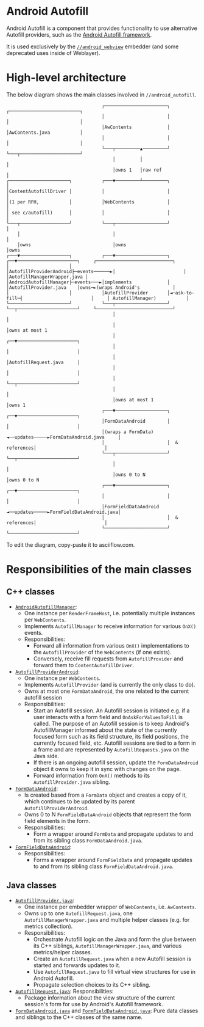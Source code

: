 # Android Autofill

Android Autofill is a component that provides functionality to use alternative
Autofill providers, such as the
[Android Autofill framework](https://developer.android.com/guide/topics/text/autofill).

It is used exclusively by the [`//android_webview`](https://source.chromium.org/chromium/chromium/src/+/main:android_webview/)
embedder (and some deprecated uses inside of Weblayer).

# High-level architecture

The below diagram shows the main classes involved in `//android_autofill`.

```
                                   ┌───────────────────────┐             ┌──────────────────────────┐
                                   │                       │             │                          │
                                   │AwContents             │             │AwContents.java           │
                                   │                       │             │                          │
                                   └───┬─────────▲─────────┘             └───┬──────────────────────┘
                                       │         │                           │
                                       │owns 1   │raw ref                    │
┌──────────────────────┐           ┌───▼─────────┴─────────┐                 │
│ContentAutofillDriver │           │                       │                 │
│(1 per RFH,           │           │WebContents            │                 │
│ see c/autofill)      │           │                       │                 │
└───┬──────────────────┘           └───┬───────────────────┘                 │
    │                                  │                                     │
    │owns                              │owns                                 │owns
┌───▼──────────────────┐           ┌───▼───────────────────┐              ┌──▼──────────────────────┐     ┌────────────────────────────┐
│                      │           │AutofillProviderAndroid├─events──────►│                         │     │AutofillManagerWrapper.java │
│AndroidAutofillManager├─events───►│implements             │              │AutofillProvider.java    │owns─►(wraps Android's            │
│                      │           │AutofillProvider       │◄─ask-to-fill─┤                         │     │ AutofillManager)           │
└──────────────────────┘           └───┬───────────────────┘              └──┬──────────────────────┘     └────────────────────────────┘
                                       │                                     │
                                       │                                     │owns at most 1
                                       │                                  ┌──▼──────────────────────┐
                                       │                                  │                         │
                                       │                                  │AutofillRequest.java     │
                                       │                                  │                         │
                                       │                                  └──┬──────────────────────┘
                                       │                                     │
                                       │owns at most 1                       │owns 1
                                   ┌───▼───────────────────┐              ┌──▼──────────────────────┐
                                   │FormDataAndroid        │              │                         │
                                   │(wraps a FormData)     ◄──updates─────►FormDataAndroid.java     │
                                   │                       │  & references│                         │
                                   └───┬───────────────────┘              └──┬──────────────────────┘
                                       │                                     │
                                       │owns 0 to N                          │owns 0 to N
                                   ┌───▼───────────────────┐              ┌──▼──────────────────────┐
                                   │                       │              │                         │
                                   │FormFieldDataAndroid   ◄──updates─────►FormFieldDataAndroid.java│
                                   │                       │  & references│                         │
                                   └───────────────────────┘              └─────────────────────────┘
```
To edit the diagram, copy-paste it to asciiflow.com.

# Responsibilities of the main classes

## C++ classes
* [`AndroidAutofillManager`](https://source.chromium.org/chromium/chromium/src/+/main:components/android_autofill/browser/android_autofill_manager.h;bpv=0;bpt=0):
  * One instance per `RenderFrameHost`, i.e. potentially multiple instances per `WebContents`.
  * Implements `AutofillManager` to receive information for various `OnX()` events.
  * Responsibilities:
    * Forward all information from various `OnX()` implementations to the
      `AutofillProvider` of the `WebContents` (if one exists).
    * Conversely, receive fill requests from `AutofillProvider` and forward them to `ContentAutofillDriver`.
* [`AutofillProviderAndroid`](https://source.chromium.org/chromium/chromium/src/+/main:components/android_autofill/browser/autofill_provider_android.h;bpv=0;bpt=0):
  * One instance per `WebContents`.
  * Implements `AutofillProvider` (and is currently the only class to do).
  * Owns at most one `FormDataAndroid`, the one related to the current autofill session
  * Responsibilities:
    * Start an Autofill session. An Autofill session is initiated e.g. if a user interacts with a form field
      and `OnAskForValuesToFill` is called. The purpose of an Autofill session is to keep Android's AutofillManager
      informed about the state of the currently focused form such as its field structure, its field positions, the currently
      focused field, etc. Autofill sessions are tied to a form in a frame and are represented by `AutofillRequests.java`
      on the Java side.
    * If there is an ongoing autofill session, update the `FormDataAndroid` object
      it owns to keep it in sync with changes on the page.
    * Forward information from `OnX()` methods to its `AutofillProvider.java` sibling.
* [`FormDataAndroid`](https://source.chromium.org/chromium/chromium/src/+/main:components/android_autofill/browser/form_data_android.h;bpv=0;bpt=0):
  * Is created based from a `FormData` object and creates a copy of it, which continues to be
    updated by its parent `AutofillProviderAndroid`.
  * Owns 0 to N `FormFieldDataAndroid` objects that represent the form field elements in the form.
  * Responsibilities:
    * Form a wrapper around `FormData` and propagate updates to and from its sibling class
      `FormDataAndroid.java`.
* [`FormFieldDataAndroid`](https://source.chromium.org/chromium/chromium/src/+/main:components/android_autofill/browser/form_field_data_android.h;bpv=0;bpt=0):
  * Responsibilities:
    * Forms a wrapper around `FormFieldData` and propagate updates to and from its
      sibling class `FormFieldDataAndroid.java`.

## Java classes
* [`AutofillProvider.java`](https://source.chromium.org/chromium/chromium/src/+/main:components/android_autofill/browser/java/src/org/chromium/components/autofill/AutofillProvider.java;bpv=0;bpt=1):
  * One instance per embedder wrapper of `WebContents`, i.e. `AwContents`.
  * Owns up to one `AutofillRequest.java`, one `AutofillManagerWrapper.java` and multiple helper classes
    (e.g. for metrics collection).
  * Responsibilities:
    * Orchestrate Autofill logic on the Java and form the glue between its C++ siblings,
      `AutofillManagerWrapper.java`, and various metrics/helper classes.
    * Create an `AutofillRequest.java` when a new Autofill session is started and forwards updates to it.
    * Use `AutofillRequest.java` to fill virtual view structures for use in Android Autofill.
    * Propagate selection choices to its C++ sibling.
* [`AutofillRequest.java`](hhttps://source.chromium.org/search?q=class:AutofillProvider.AutofillRequest&ss=chromium):
  Responsibilities:
    * Package information about the view structure of the current session's form for use by
      Android's Autofill framework.
* [`FormDataAndroid.java`](https://source.chromium.org/chromium/chromium/src/+/main:components/android_autofill/browser/java/src/org/chromium/components/autofill/FormData.java;bpv=0;bpt=1) and [`FormFieldDataAndroid.java`](https://source.chromium.org/chromium/chromium/src/+/main:components/android_autofill/browser/java/src/org/chromium/components/autofill/FormFieldData.java;bpv=0;bpt=1): Pure data classes and siblings to the
  C++ classes of the same name.
